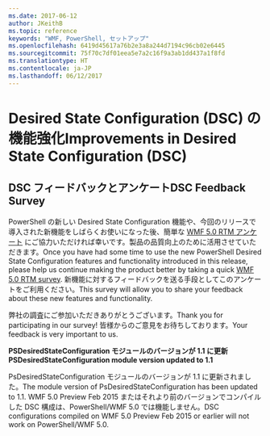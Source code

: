 ```yaml
---
ms.date: 2017-06-12
author: JKeithB
ms.topic: reference
keywords: "WMF, PowerShell, セットアップ"
ms.openlocfilehash: 6419d45617a76b2e3a8a244d7194c96cb02e6445
ms.sourcegitcommit: 75f70c7df01eea5e7a2c16f9a3ab1dd437a1f8fd
ms.translationtype: HT
ms.contentlocale: ja-JP
ms.lasthandoff: 06/12/2017
---
```

# <a name="improvements-in-desired-state-configuration-dsc"></a><span data-ttu-id="e6a61-102">Desired State Configuration (DSC) の機能強化</span><span class="sxs-lookup"><span data-stu-id="e6a61-102">Improvements in Desired State Configuration (DSC)</span></span>

## <a name="dsc-feedback-survey"></a><span data-ttu-id="e6a61-103">DSC フィードバックとアンケート</span><span class="sxs-lookup"><span data-stu-id="e6a61-103">DSC Feedback Survey</span></span>   

<span data-ttu-id="e6a61-104">PowerShell の新しい Desired State Configuration 機能や、今回のリリースで導入された新機能をしばらくお使いになった後、簡単な [WMF 5.0 RTM アンケート](https://www.surveymonkey.com/r/SGLQM5W) にご協力いただければ幸いです。製品の品質向上のために活用させていただきます。</span><span class="sxs-lookup"><span data-stu-id="e6a61-104">Once you have had some time to use the new PowerShell Desired State Configuration features and functionality introduced in this release, please help us continue making the product better by taking a quick [WMF 5.0 RTM survey](https://www.surveymonkey.com/r/SGLQM5W).</span></span> <span data-ttu-id="e6a61-105">新機能に対するフィードバックを送る手段としてこのアンケートをご利用ください。</span><span class="sxs-lookup"><span data-stu-id="e6a61-105">This survey will allow you to share your feedback about these new features and functionality.</span></span> 

<span data-ttu-id="e6a61-106">弊社の調査にご参加いただきありがとうございます。</span><span class="sxs-lookup"><span data-stu-id="e6a61-106">Thank you for participating in our survey!</span></span> <span data-ttu-id="e6a61-107">皆様からのご意見をお待ちしております。</span><span class="sxs-lookup"><span data-stu-id="e6a61-107">Your feedback is very important to us.</span></span>  

<span data-ttu-id="e6a61-108">**PSDesiredStateConfiguration モジュールのバージョンが 1.1 に更新**</span><span class="sxs-lookup"><span data-stu-id="e6a61-108">**PSDesiredStateConfiguration module version updated to 1.1**</span></span>

<span data-ttu-id="e6a61-109">PsDesiredStateConfiguration モジュールのバージョンが 1.1 に更新されました。</span><span class="sxs-lookup"><span data-stu-id="e6a61-109">The module version of PsDesiredStateConfiguration has been updated to 1.1.</span></span> <span data-ttu-id="e6a61-110">WMF 5.0 Preview Feb 2015 またはそれより前のバージョンでコンパイルした DSC 構成は、PowerShell/WMF 5.0 では機能しません。</span><span class="sxs-lookup"><span data-stu-id="e6a61-110">DSC configurations compiled on WMF 5.0 Preview Feb 2015 or earlier will not work on PowerShell/WMF 5.0.</span></span> 

